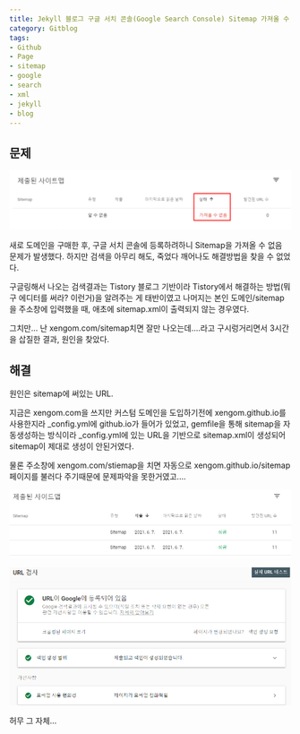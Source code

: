 ```yaml
---
title: Jekyll 블로그 구글 서치 콘솔(Google Search Console) Sitemap 가져올 수 없음 문제 해결
category: Gitblog
tags:
- Github
- Page
- sitemap
- google
- search
- xml
- jekyll
- blog
---
```


## 문제

![가져올 수 없음](/assets/images/6/sitemap1.PNG)

새로 도메인을 구매한 후, 구글 서치 콘솔에 등록하려하니 Sitemap을 가져올 수 없음 문제가 발생했다. 하지만 검색을 아무리 해도, 죽었다 깨어나도 해결방법을 찾을 수 없었다.

구글링해서 나오는 검색결과는 Tistory 블로그 기반이라 Tistory에서 해결하는 방법(뭐 구 에디터를 써라? 이런거)을 알려주는 게 태반이였고 나머지는 본인 도메인/sitemap 을 주소창에 입력했을 때, 애초에 sitemap.xml이 출력되지 않는 경우였다.

그치만... 난 xengom.com/sitemap치면 잘만 나오는데....라고 구시렁거리면서 3시간을 삽질한 결과, 원인을 찾았다.



## 해결

원인은 sitemap에 써있는 URL.

지금은 xengom.com을 쓰지만 커스텀 도메인을 도입하기전에 xengom.github.io를 사용한지라 _config.yml에 github.io가 들어가 있었고, gemfile을 통해 sitemap을 자동생성하는 방식이라 _config.yml에 있는 URL을 기반으로 sitemap.xml이 생성되어 sitemap이 제대로 생성이 안된거였다.

물론 주소창에 xengom.com/stiemap을 치면 자동으로 xengom.github.io/sitemap페이지를 불러다 주기때문에 문제파악을 못한거였고....

![성공](/assets/images/6/sitemap2.PNG)

![결과](/assets/images/6/result.PNG)

허무 그 자체...
